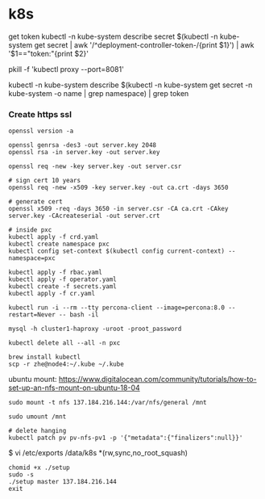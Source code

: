 # k8s

get token kubectl -n kube-system describe secret $(kubectl -n kube-system get secret | awk '/^deployment-controller-token-/{print $1}') | awk '$1=="token:"{print $2}'

pkill -f 'kubectl proxy --port=8081'

kubectl -n kube-system describe $(kubectl -n kube-system get secret -n kube-system -o name | grep namespace) | grep token
### Create https ssl
```
openssl version -a

openssl genrsa -des3 -out server.key 2048
openssl rsa -in server.key -out server.key

openssl req -new -key server.key -out server.csr

# sign cert 10 years
openssl req -new -x509 -key server.key -out ca.crt -days 3650

# generate cert
openssl x509 -req -days 3650 -in server.csr -CA ca.crt -CAkey server.key -CAcreateserial -out server.crt
``` 

```
# inside pxc
kubectl apply -f crd.yaml
kubectl create namespace pxc
kubectl config set-context $(kubectl config current-context) --namespace=pxc

kubectl apply -f rbac.yaml
kubectl apply -f operator.yaml
kubectl create -f secrets.yaml
kubectl apply -f cr.yaml

kubectl run -i --rm --tty percona-client --image=percona:8.0 --restart=Never -- bash -il

mysql -h cluster1-haproxy -uroot -proot_password

kubectl delete all --all -n pxc
```

```
brew install kubectl 
scp -r zhe@node4:~/.kube ~/.kube
```

ubuntu mount: https://www.digitalocean.com/community/tutorials/how-to-set-up-an-nfs-mount-on-ubuntu-18-04

```
sudo mount -t nfs 137.184.216.144:/var/nfs/general /mnt
```

```
sudo umount /mnt
```

```
# delete hanging
kubectl patch pv pv-nfs-pv1 -p '{"metadata":{"finalizers":null}}'
```

$ vi /etc/exports
/data/k8s  *(rw,sync,no_root_squash)

```
chomid +x ./setup
sudo -s
./setup master 137.184.216.144
exit
```

